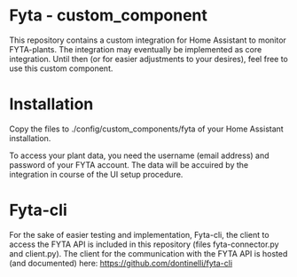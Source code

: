 # Fyta - custom_component

This repository contains a custom integration for Home Assistant to monitor FYTA-plants. The integration may eventually be implemented as core integration. Until then (or for easier adjustments to your desires), feel free to use this custom component.

# Installation
Copy the files to ./config/custom_components/fyta of your Home Assistant installation.

To access your plant data, you need the username (email address) and password of your FYTA account. The data will be accuired by the integration in course of the UI setup procedure.

# Fyta-cli
For the sake of easier testing and implementation, Fyta-cli, the client to access the FYTA API is included in this repository (files fyta-connector.py and client.py).
The client for the communication with the FYTA API is hosted (and documented) here:
https://github.com/dontinelli/fyta-cli
